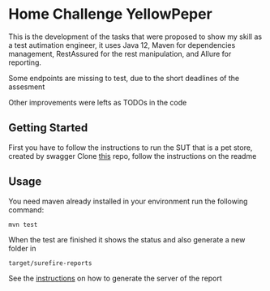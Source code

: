 # Home Challenge YellowPeper

This is the development of the tasks that were proposed to show my skill as a test autimation engineer, it uses Java 12, Maven for dependencies management, RestAssured for the rest manipulation, and Allure for reporting.

Some endpoints are missing to test, due to the short deadlines of the assesment

Other improvements were lefts as TODOs in the code

## Getting Started

First you have to follow the instructions to run the SUT that is a pet store, created by swagger Clone [this](https://github.com/swagger-api/swagger-petstore) repo, follow the instructions on the readme

## Usage

You need maven already installed in your environment run the following command:

`mvn test`

When the test are finished it shows the status and also generate a new folder in 

`target/surefire-reports`

See the [instructions](https://docs.qameta.io/allure/#_test_execution) on how to generate the server of the report